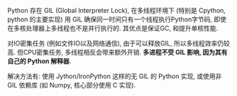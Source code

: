 Python 存在 GIL (Global Interpreter Lock), 在多线程环境下 (特别是 Cpython, python 的主要实现) 用 GIL 确保同一时间只有一个线程执行Python字节码, 即使在多核处理器上多线程也不是并行执行的. 其优点是保证GC, 和提升单核性能.

对IO密集任务 (例如文件IO以及网络通信), 由于可以释放GIL, 所以多线程效率仍较高. 但CPU密集任务, 多线程相反会带来额外开销. **多进程不受 GIL 影响, 因为其有自己的 Python 解释器**.

解决方法有: 使用 Jython/IronPython 这样的无 GIL 的 Python 实现, 或使用非 GIL 依赖库 (如 Numpy, 核心部分使用 C 实现).